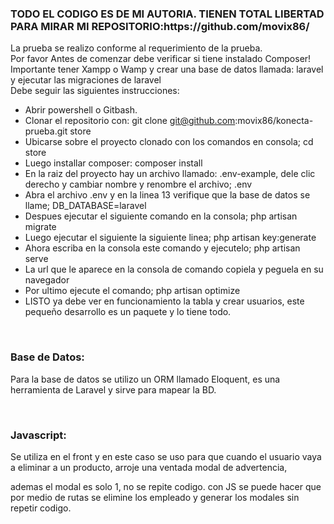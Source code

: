 <h3>TODO EL CODIGO ES DE MI AUTORIA. TIENEN TOTAL LIBERTAD PARA MIRAR MI REPOSITORIO:https://github.com/movix86/</h3>
La prueba se realizo conforme al requerimiento de la prueba. <br>
Por favor Antes de comenzar debe verificar si tiene instalado Composer! <br>
Importante tener Xampp o Wamp y crear una base de datos llamada: laravel y ejecutar las migraciones de laravel <br>
Debe seguir las siguientes instrucciones:

- Abrir powershell o Gitbash.
- Clonar el repositorio con: git clone git@github.com:movix86/konecta-prueba.git store
- Ubicarse sobre el proyecto clonado con los comandos en consola; cd store
- Luego installar composer: composer install
- En la raiz del proyecto hay un archivo llamado: .env-example, dele clic derecho y cambiar nombre y renombre el archivo; .env
- Abra el archivo .env y en la linea 13 verifique que la base de datos se llame; DB_DATABASE=laravel
- Despues ejecutar el siguiente comando en la consola; php artisan migrate
- Luego ejecutar el siguiente la siguiente linea; php artisan key:generate
- Ahora escriba en la consola este comando y ejecutelo; php artisan serve
- La url que le aparece en la consola de comando copiela y peguela en su navegador
- Por ultimo ejecute el comando; php artisan optimize
- LISTO ya debe ver en funcionamiento la tabla y crear usuarios, este pequeño desarrollo es un  paquete y lo tiene todo.
<br>

<h3>Base de Datos:</h3>
<p>Para la base de datos se utilizo un ORM llamado Eloquent, es una herramienta de Laravel y sirve para mapear la BD.</p>
<br>

<h3>Javascript:</h3>
<p>Se utiliza en el front y en este caso se uso para que cuando el usuario vaya a eliminar a un producto, arroje una ventada modal de advertencia,</p>
<p>ademas el modal es solo 1, no se repite codigo. con JS se puede hacer que por medio de rutas se elimine los empleado y generar los modales sin repetir codigo.</p>

<br>


